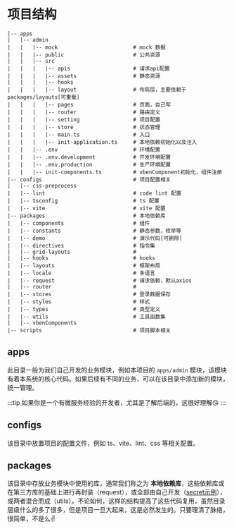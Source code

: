 # 项目结构

```
|-- apps
|   |-- admin
|   |   |-- mock                        # mock 数据
|   |   |-- public                      # 公共资源
|   |   |-- src
|   |   |   |-- apis                    # 请求api配置
|   |   |   |-- assets                  # 静态资源
|   |   |   |-- hooks
|   |   |   |-- layout                  # 布局层，主要依赖于packages/layouts[可重载]
|   |   |   |-- pages                   # 页面，自己写
|   |   |   |-- router                  # 路由定义
|   |   |   |-- setting                 # 项目配置
|   |   |   |-- store                   # 状态管理
|   |   |   |-- main.ts                 # 入口
|   |   |   |-- init-application.ts     # 本地依赖初始化以及注入
|   |   |-- .env                        # 环境配置
|   |   |-- .env.development            # 开发环境配置
|   |   |-- .env.production             # 生产环境配置
|   |   |-- init-components.ts          # vbenComponent初始化，组件注册
|-- configs                             # 项目配置相关
|   |-- css-preprocess
|   |-- lint                            # code lint 配置
|   |-- tsconfig                        # ts 配置
|   |-- vite                            # vite 配置
|-- packages                            # 本地依赖库
|   |-- components                      # 组件
|   |-- constants                       # 静态参数，枚举等
|   |-- demo                            # 演示代码[可删除]
|   |-- directives                      # 指令集
|   |-- grid-layouts                    # 
|   |-- hooks                           # hooks
|   |-- layouts                         # 框架布局
|   |-- locale                          # 多语言
|   |-- request                         # 请求依赖，默认axios
|   |-- router                          #
|   |-- stores                          # 登录数据保存
|   |-- styles                          # 样式
|   |-- types                           # 类型定义
|   |-- utils                           # 工具函数集
|   |-- vbenComponents
|-- scripts                             # 项目脚本相关
```

## apps

此目录一般为我们自己开发的业务模块，例如本项目的 `apps/admin` 模块，该模块有着本系统的核心代码。如果后续有不同的业务，可以在该目录中添加新的模块，统一管理。

:::tip
如果你是一个有微服务经验的开发者，尤其是了解后端的，这很好理解😘
:::

## configs

该目录中放置项目的配置文件，例如 ts、vite、lint、css 等相关配置。

## packages

该目录中存放业务模块中使用的库，通常我们称之为 **本地依赖库**，这些依赖库或在第三方库的基础上进行再封装（request），或全部由自己开发（[secret示例](/guide/config.html#关于-pnpm-workspace-yaml)），或两者混合而成（utils）。不论如何，这样的结构提高了这些代码复用，虽然目录层级什么的多了很多，但是项目一旦大起来，这是必然发生的。只要理清了脉络，很简单，不是么✌️

